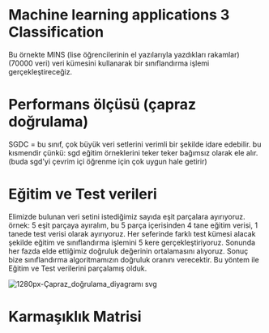 #  Machine learning applications 3 Classification 

Bu örnekte MINS (lise öğrencilerinin el yazılarıyla yazdıkları rakamlar)(70000 veri) veri kümesini kullanarak bir sınıflandırma işlemi gerçekleştireceğiz.

# Performans ölçüsü (çapraz doğrulama)

SGDC = bu sınıf, çok büyük veri setlerini verimli bir şekilde idare edebilir.
bu kısmendir çünkü: sgd eğitim örneklerini teker teker bağımsız olarak ele alır.
(buda sgd'yi çevrim içi öğrenme için çok uygun hale getirir)

# Eğitim ve Test verileri

Elimizde bulunan veri setini istediğimiz sayıda eşit parçalara ayırıyoruz.
örnek: 5 eşit parçaya ayıralım, bu 5 parça içerisinden 4 tane eğitim verisi, 1 tanede test verisi olarak ayırıyoruz.
Her seferinde farklı test kümesi alacak şekilde eğitim ve sınıflandırma işlemini 5 kere gerçekleştiriyoruz.
Sonunda her fazda elde ettiğimiz doğruluk değerinin ortalamasını alıyoruz. Sonuç bize sınıflandırma algoritmamızın doğruluk oranını verecektir.
Bu yöntem ile Eğitim ve Test verilerini parçalamış olduk.

![1280px-Çapraz_doğrulama_diyagramı svg](https://user-images.githubusercontent.com/54184905/75623207-dee6d000-5bb8-11ea-8576-53a5df2475b8.png)

# Karmaşıklık Matrisi







